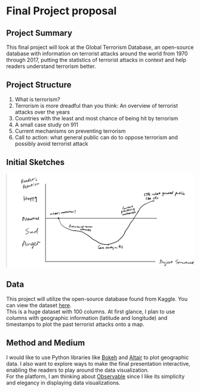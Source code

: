 # Final Project proposal
## Project Summary
This final project will look at the Global Terrorism Database, an open-source database with information on terrorist attacks around the world from 1970 through 2017, putting the statistics of terrorist attacks in context and help readers understand terrorism better.

## Project Structure
1. What is terrorism?
2. Terrorism is more dreadful than you think: An overview of terrorist attacks over the years
3. Countries with the least and most chance of being hit by terrorism
4. A small case study on 911
5. Current mechanisms on preventing terrorism
6. Call to action: what general public can do to oppose terrorism and possibly avoid terrorist attack

## Initial Sketches
![](assets/final_project_proposal-83909fd0.jpeg)

## Data
This project will utilize the open-source database found from Kaggle. You can view the dataset [here](https://www.kaggle.com/START-UMD/gtd).  
This is a huge dataset with 100 columns. At first glance, I plan to use columns with geographic information (latitude and longitude) and timestamps to plot the past terrorist attacks onto a map.

## Method and Medium
I would like to use Python libraries like [Bokeh](https://github.com/bokeh/bokeh) and [Altair](https://github.com/altair-viz/altair) to plot geographic data. I also want to explore ways to make the final presentation interactive, enabling the readers to play around the data visualization.  
For the platform, I am thinking about [Observable](https://observablehq.com/) since I like its simplicity and elegancy in displaying data visualizations.
